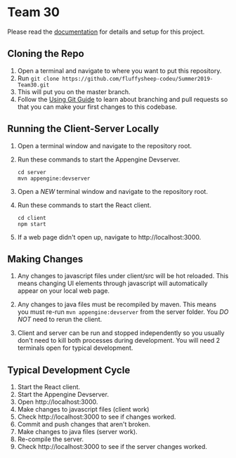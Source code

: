 # Team 30

Please read the [documentation](https://fluffysheep-codeu.github.io/Summer2019-Team30/) for details and setup for this project.

## Cloning the Repo
1. Open a terminal and navigate to where you want to put this repository.
2. Run `git clone https://github.com/fluffysheep-codeu/Summer2019-Team30.git`
3. This will put you on the master branch.
4. Follow the [Using Git Guide](https://sites.google.com/corp/codeustudents.com/summer-2019/reference-guides/using-git) to learn about branching and pull requests so that you can make your first changes to this codebase.

## Running the Client-Server Locally

1. Open a terminal window and navigate to the repository root.
2. Run these commands to start the Appengine Devserver.
   ```
   cd server
   mvn appengine:devserver
   ```
3. Open a _NEW_ terminal window and navigate to the repository root.
4. Run these commands to start the React client.

   ```
   cd client
   npm start
   ```

5. If a web page didn't open up, navigate to http://localhost:3000.

## Making Changes

1. Any changes to javascript files under client/src will be hot reloaded. This means changing UI elements through javascript will automatically appear on your local web page.

2. Any changes to java files must be recompiled by maven. This means you must re-run `mvn appengine:devserver` from the server folder. You _DO NOT_ need to rerun the client.

3. Client and server can be run and stopped independently so you usually don't need to kill both processes during development. You will need 2 terminals open for typical development.

## Typical Development Cycle

1. Start the React client.
2. Start the Appengine Devserver.
3. Open http://localhost:3000.
4. Make changes to javascript files (client work)
5. Check http://localhost:3000 to see if changes worked.
6. Commit and push changes that aren't broken.
7. Make changes to java files (server work).
8. Re-compile the server.
9. Check http://localhost:3000 to see if the server changes worked.
